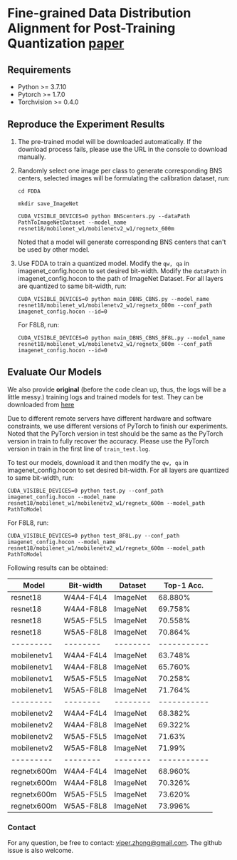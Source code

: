 # Fine-grained Data Distribution Alignment for Post-Training Quantization [paper](https://arxiv.org/abs/2109.04186)

## Requirements

- Python >= 3.7.10
- Pytorch >= 1.7.0
- Torchvision >= 0.4.0

## Reproduce the Experiment Results 

1. The pre-trained model will be downloaded automatically. If the download process fails, please use the URL in the console to download manually.

2. Randomly select one image per class to generate corresponding BNS centers, selected images will be formulating the calibration dataset, run:
    
    `cd FDDA`

    `mkdir save_ImageNet`

    `CUDA_VISIBLE_DEVICES=0 python BNScenters.py --dataPath PathToImageNetDataset --model_name resnet18/mobilenet_w1/mobilenetv2_w1/regnetx_600m`  
   
   Noted that a model will generate corresponding BNS centers that can't be used by other model.

4. Use FDDA to train a quantized model. Modify the `qw, qa` in imagenet_config.hocon to set desired bit-width. Modify the `dataPath` in imagenet_config.hocon to the path of ImageNet Dataset. For all layers are quantized to same bit-width, run:

    `CUDA_VISIBLE_DEVICES=0 python main_DBNS_CBNS.py --model_name resnet18/mobilenet_w1/mobilenetv2_w1/regnetx_600m --conf_path imagenet_config.hocon --id=0`

   For F8L8, run:
   
   `CUDA_VISIBLE_DEVICES=0 python main_DBNS_CBNS_8F8L.py --model_name resnet18/mobilenet_w1/mobilenetv2_w1/regnetx_600m --conf_path imagenet_config.hocon --id=0`

## Evaluate Our Models

We also provide **original** (before the code clean up, thus, the logs will be a little messy.) training logs and trained models for test. 
They can be downloaded from [here](https://drive.google.com/drive/folders/1LNhxoYKG2fz3D3-7A7WiMpdjAh8f-HZH?usp=sharing) 

Due to different remote servers have different hardware and software constraints, we use different versions of PyTorch to finish our experiments.
Noted that the PyTorch version in test should be the same as the PyTorch version in train to fully recover the accuracy.
Please use the PyTorch version in train in the first line of `train_test.log`.


To test our models, download it and then modify the `qw, qa` in imagenet_config.hocon to set desired bit-width. For all layers are quantized to same bit-width, run:

   `CUDA_VISIBLE_DEVICES=0 python test.py --conf_path imagenet_config.hocon --model_name resnet18/mobilenet_w1/mobilenetv2_w1/regnetx_600m --model_path PathToModel`

   For F8L8, run:
   
   `CUDA_VISIBLE_DEVICES=0 python test_8F8L.py --conf_path imagenet_config.hocon --model_name resnet18/mobilenet_w1/mobilenetv2_w1/regnetx_600m --model_path PathToModel`

Following results can be obtained:

| Model     | Bit-width| Dataset  | Top-1 Acc.  |
| --------- | -------- | -------- | ----------- | 
| resnet18  | W4A4-F4L4 | ImageNet | 68.880%    | 
| resnet18  | W4A4-F8L8 | ImageNet | 69.758%    | 
| resnet18  | W5A5-F5L5 | ImageNet | 70.558%    | 
| resnet18  | W5A5-F8L8 | ImageNet | 70.864%    | 
| --------- | -------- | -------- | ----------- | 
| mobilenetv1  | W4A4-F4L4 | ImageNet | 63.748%    | 
| mobilenetv1  | W4A4-F8L8 | ImageNet | 65.760%    | 
| mobilenetv1  | W5A5-F5L5 | ImageNet | 70.258%    | 
| mobilenetv1  | W5A5-F8L8 | ImageNet | 71.764%    | 
| --------- | -------- | -------- | ----------- | 
| mobilenetv2  | W4A4-F4L4 | ImageNet | 68.382%    | 
| mobilenetv2  | W4A4-F8L8 | ImageNet | 69.322%    | 
| mobilenetv2  | W5A5-F5L5 | ImageNet | 71.63%    | 
| mobilenetv2  | W5A5-F8L8 | ImageNet | 71.99%    | 
| --------- | -------- | -------- | ----------- | 
| regnetx600m  | W4A4-F4L4 | ImageNet | 68.960%    | 
| regnetx600m  | W4A4-F8L8 | ImageNet | 70.326%    | 
| regnetx600m  | W5A5-F5L5 | ImageNet | 73.620%    | 
| regnetx600m  | W5A5-F8L8 | ImageNet | 73.996%    | 

### Contact

For any question, be free to contact: viper.zhong@gmail.com. The github issue is also welcome.
